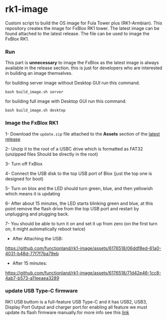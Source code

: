 # rk1-image
Custom script to build the OS image for Fula Tower plus (RK1-Armbian). This repository creates the image for FxBlox RK1 tower. The latest image can be found attached to the latest release.
The file can be used to image the FxBlox RK1.


### Run

This part is <b>unnecessary</b> to image the FxBlox as the latest image is always available in the release section. this is just for developers who are interested in building an image themselves.

for building server image without Desktop GUI run this command.
```shell
bash build_image.sh server
```
for building full image with Desktop GUI run this command.
```shell
bash build_image.sh desktop
```

### Image the FxBlox RK1

1- Download the `update.zip` file attached to the <b>Assets</b> section of the [latest release](https://github.com/functionland/rk1-image/releases/latest)
 
2- Unzip it to the root of a USBC drive which is formatted as FAT32 (unzipped files Should be directly in the root) 
 
3- Turn off FxBlox 
 
4- Connect the USB disk to the top USB port of Blox (just the top one is designed for boot) 
 
5- Turn on blox and the LED should turn green, blue, and then yellowish which means it is updating 
 
6- After about 15 minutes, the LED starts blinking green and blue, at this point remove the flash drive from the top USB port and restart by unplugging and plugging back.  
 
7- You should be able to turn it on and set it up from zero (on the first turn on, it might automatically reboot twice)

- After Attaching the USB:

https://github.com/functionland/rk1-image/assets/6176518/06ddf8ed-61a0-4031-b48d-77f7f7ba79eb

- After 15 minutes:

https://github.com/functionland/rk1-image/assets/6176518/71d42e46-1cc8-4ab7-b573-a11eeaea3289

### update USB Type-C firmware
RK1 USB buttom is a full-feature USB Type-C and it has USB2, USB3, Display Port Output and charger port.for enabling all feature we must update its flash firmware manually.for more info see this [link](firmware/README.md)

